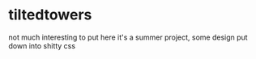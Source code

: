 # tiltedtowers
not much interesting to put here
it's a summer project, some design put down into shitty css
